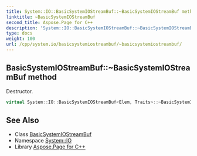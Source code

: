 ```yaml
---
title: System::IO::BasicSystemIOStreamBuf::~BasicSystemIOStreamBuf method
linktitle: ~BasicSystemIOStreamBuf
second_title: Aspose.Page for C++
description: 'System::IO::BasicSystemIOStreamBuf::~BasicSystemIOStreamBuf method. Destructor in C++.'
type: docs
weight: 100
url: /cpp/system.io/basicsystemiostreambuf/~basicsystemiostreambuf/
---
```

## BasicSystemIOStreamBuf::~BasicSystemIOStreamBuf method


Destructor.

```cpp
virtual System::IO::BasicSystemIOStreamBuf<Elem, Traits>::~BasicSystemIOStreamBuf() override
```

## See Also

* Class [BasicSystemIOStreamBuf](../)
* Namespace [System::IO](../../)
* Library [Aspose.Page for C++](../../../)
